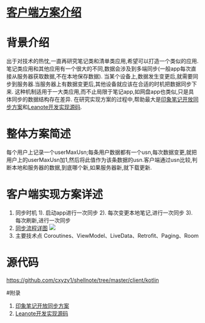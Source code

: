 # [客户端方案介绍](https://www.jianshu.com/p/133b0a42dc34)

# 背景介绍
出于对技术的热忱,一直再研究笔记类和清单类应用,希望可以打造一个类似的应用.笔记类应用和其他应用有一个很大的不同,数据会涉及到多端同步(一般app每次直接从服务器获取数据,不在本地保存数据). 当某个设备上,数据发生变更后,就需要同步到服务器.当服务器上有数据变更后,其他设备就应该在合适的时机把数据同步下来. 这种机制适用于一大类应用,而不止局限于笔记app,如网盘app也类似,只是具体同步的数据结构存在差异.
在研究实现方案的过程中,帮助最大是[印象笔记开放同步方案](http://dev.evernote.com/media/pdf/edam-sync.pdf)和[Leanote开发实现源码](https://github.com/leanote).

# 整体方案简述
每个用户上记录一个userMaxUsn;每条用户数据都有一个usn,每次数据变更,就把用户上的userMaxUsn加1,然后将此值作为该条数据的usn.客户端通过usn比较,判断本地和服务器的数据,到底哪个新,如果服务器新,就下载更新.

# 客户端实现方案详述
1. 同步时机
  1). 启动app进行一次同步
  2). 每次变更本地笔记,进行一次同步
  3). 每次刷新,进行一次同步
2. [同步流程详图](https://www.processon.com/view/link/5cde837be4b06c0492f446ee)
![](https://upload-images.jianshu.io/upload_images/6169789-4d338d4298f477dd.png?imageMogr2/auto-orient/strip%7CimageView2/2/w/1240)
3. 主要技术点
    Coroutines、ViewModel、LiveData、Retrofit、Paging、Room

# 源代码
https://github.com/cxyzy1/shellnote/tree/master/client/kotlin

#附录
1. [印象笔记开放同步方案](http://dev.evernote.com/media/pdf/edam-sync.pdf)
2. [Leanote开发实现源码](https://github.com/leanote)
